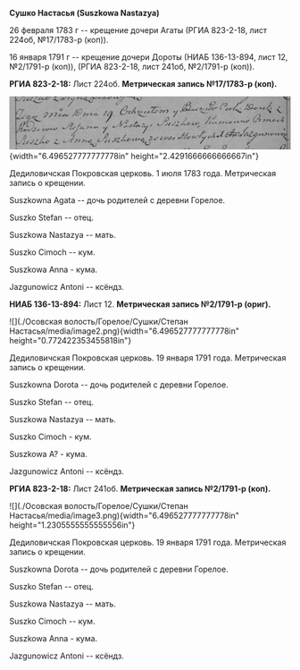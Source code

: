 **Сушко Настасья (Suszkowa Nastazya)**

26 февраля 1783 г -- крещение дочери Агаты (РГИА 823-2-18, лист 224об,
№17/1783-р (коп)).

16 января 1791 г -- крещение дочери Дороты (НИАБ 136-13-894, лист 12,
№2/1791-р (коп)), (РГИА 823-2-18, лист 241об, №2/1791-р (коп)).

**РГИА 823-2-18:** Лист 224об. **Метрическая запись №17/1783-р (коп).**

![](./media/1482f8facab18f5b38d488e920501884d7ec5ddd.png){width="6.496527777777778in"
height="2.4291666666666667in"}

Дедиловичская Покровская церковь. 1 июля 1783 года. Метрическая запись о
крещении.

Suszkowna Agata -- дочь родителей с деревни Горелое.

Suszko Stefan -- отец.

Suszkowa Nastazya -- мать.

Suszko Cimoch -- кум.

Suszkowa Anna - кума.

Jazgunowicz Antoni -- ксёндз.

**НИАБ 136-13-894:** Лист 12. **Метрическая запись №2/1791-р (ориг).**

![](./Осовская волость/Горелое/Сушки/Степан Настасья/media/image2.png){width="6.496527777777778in"
height="0.772422353455818in"}

Дедиловичская Покровская церковь. 19 января 1791 года. Метрическая
запись о крещении.

Suszkowna Dorota -- дочь родителей с деревни Горелое.

Suszko Stefan -- отец.

Suszkowa Nastazya -- мать.

Suszko Cimoch - кум.

Suszkowa A? - кума.

Jazgunowicz Antoni -- ксёндз.

**РГИА 823-2-18:** Лист 241об. **Метрическая запись №2/1791-р (коп).**

![](./Осовская волость/Горелое/Сушки/Степан Настасья/media/image3.png){width="6.496527777777778in"
height="1.2305555555555556in"}

Дедиловичская Покровская церковь. 19 января 1791 года. Метрическая
запись о крещении.

Suszkowna Dorota -- дочь родителей с деревни Горелое.

Suszko Stefan -- отец.

Suszkowa Nastazya -- мать.

Suszko Cimoch -- кум.

Suszkowa Anna - кума.

Jazgunowicz Antoni -- ксёндз.
